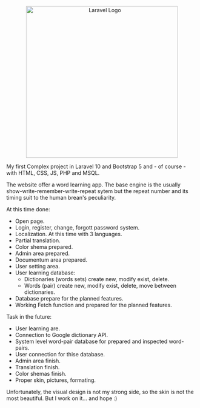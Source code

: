 <p align="center"><a href="https://laravel.com" target="_blank"><img src="https://raw.githubusercontent.com/laravel/art/master/logo-lockup/5%20SVG/2%20CMYK/1%20Full%20Color/laravel-logolockup-cmyk-red.svg" width="400" alt="Laravel Logo"></a></p>
My first Complex project in Laravel 10 and Bootstrap 5 and - of course - with HTML, CSS, JS, PHP and MSQL.

The website offer a word learning app. The base engine is the usually show-write-remember-write-repeat sytem but the repeat number and its timing suit to the human brean's peculiarity.

At this time done:
 - Open page.
 - Login, register, change, forgott password system.
 - Localization. At this time with 3 languages.
 - Partial translation.
 - Color shema prepared.
 - Admin area prepared.
 - Documentum area prepared.
 - User setting area.
 - User learning database:
    - Dictionaries (words sets) create new, modify exist, delete.
    - Words (pair) create new, modify exist, delete, move between dictionaries.
 - Database prepare for the planned features.
 - Working Fetch function and prepared for the planned features.

Task in the future:
 - User learning are.
 - Connection to Google dictionary API.
 - System level word-pair database for prepared and inspected word-pairs.
 - User connection for thise database.
 - Admin area finish.
 - Translation finish.
 - Color shemas finish.
 - Proper skin, pictures, formating.

Unfortunately, the visual design is not my strong side, so the skin is not the most beautiful. But I work on it... and hope :)

